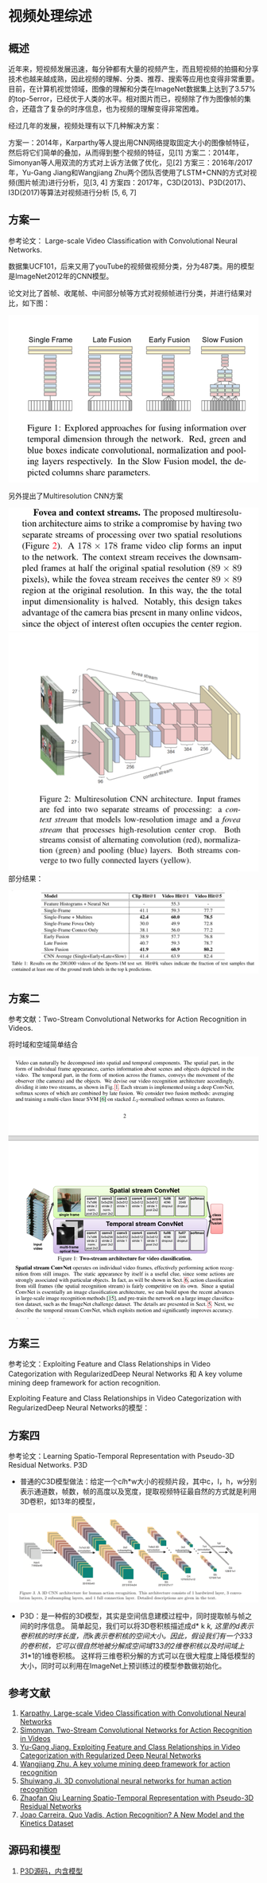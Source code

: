 # 视频处理综述

## 概述
近年来，短视频发展迅速，每分钟都有大量的视频产生，而且短视频的拍摄和分享技术也越来越成熟，因此视频的理解、分类、推荐、搜索等应用也变得非常重要。目前，在计算机视觉领域，图像的理解和分类在ImageNet数据集上达到了3.57%的top-5error，已经优于人类的水平。相对图片而已，视频除了作为图像帧的集合，还蕴含了复杂的时序信息，也为视频的理解变得非常困难。

经过几年的发展，视频处理有以下几种解决方案：

方案一：2014年，Karparthy等人提出用CNN网络提取固定大小的图像帧特征，然后将它们简单的叠加，从而得到整个视频的特征，见[1]
方案二：2014年，Simonyan等人用双流的方式对上诉方法做了优化，见[2]
方案三：2016年/2017年，Yu-Gang Jiang和Wangjiang Zhu两个团队否使用了LSTM+CNN的方式对视频(图片帧流)进行分析，见[3, 4]
方案四：2017年，C3D(2013)、P3D(2017)、I3D(2017)等算法对视频进行分析 [5, 6, 7]

## 方案一
参考论文： Large-scale Video Classification with Convolutional Neural Networks.

数据集UCF101，后来又用了youTube的视频做视频分类，分为487类。用的模型是ImageNet2012年的CNN模型。

论文对比了首帧、收尾帧、中间部分帧等方式对视频帧进行分类，并进行结果对比，如下图：

![视频处理综述_1](images/视频处理综述.png)

另外提出了Multiresolution CNN方案

![视频处理综述_2](images/视频处理综述_2.png)
![视频处理综述_3](images/视频处理综述_3.png)
部分结果：

![视频处理综述_4](images/视频处理综述_4.png)

## 方案二

参考文献：Two-Stream Convolutional Networks for Action Recognition in Videos.

将时域和空域简单结合

![视频处理综述_5](images/视频处理综述_5.png)

## 方案三

参考论文：Exploiting Feature and Class Relationships in Video Categorization with RegularizedDeep Neural Networks 和 A key volume mining deep framework for action recognition.

Exploiting Feature and Class Relationships in Video Categorization with RegularizedDeep Neural Networks的模型：

## 方案四
参考论文：Learning Spatio-Temporal Representation with Pseudo-3D Residual Networks. P3D

* 普通的C3D模型做法：给定一个c*l*h*w大小的视频片段，其中c，l，h，w分别表示通道数，帧数，帧的高度以及宽度，提取视频特征最自然的方式就是利用3D卷积，如13年的模型，

![视频处理综述_6](images/视频处理综述_6.png)

* P3D：是一种假的3D模型，其实是空间信息建模过程中，同时提取帧与帧之间的时序信息。 简单起见，我们可以将3D卷积核描述成d* k *k, 这里的d表示卷积核的时序长度，而k表示卷积核的空间大小。因此，假设我们有一个3*3*3的卷积核，它可以很自然地被分解成空间域1*3*3的2维卷积核以及时间域上3*1*1的1维卷积核。 这样将三维卷积分解的方式可以在很大程度上降低模型的大小，同时可以利用在ImageNet上预训练过的模型参数做初始化。


## 参考文献
1. [Karpathy. Large-scale Video Classification with Convolutional Neural Networks](https://www.cv-foundation.org/openaccess/content_cvpr_2014/papers/Karpathy_Large-scale_Video_Classification_2014_CVPR_paper.pdf)
2. [Simonyan. Two-Stream Convolutional Networks for Action Recognition in Videos](https://www.robots.ox.ac.uk/~vgg/publications/2014/Simonyan14b/simonyan14b.pdf)
3. [Yu-Gang Jiang. Exploiting Feature and Class Relationships
in Video Categorization with Regularized
Deep Neural Networks](https://arxiv.org/pdf/1502.07209.pdf)
4. [Wangjiang Zhu. A key volume mining deep framework for action recognition](https://www.cv-foundation.org/openaccess/content_cvpr_2016/papers/Zhu_A_Key_Volume_CVPR_2016_paper.pdf) 
5. [Shuiwang Ji. 3D convolutional neural networks for human action recognition](http://citeseerx.ist.psu.edu/viewdoc/download?doi=10.1.1.442.8617&rep=rep1&type=pdf)
6. [Zhaofan Qiu Learning Spatio-Temporal Representation with Pseudo-3D Residual Networks](https://arxiv.org/pdf/1711.10305.pdf)
7. [Joao Carreira. Quo Vadis, Action Recognition? A New Model and the Kinetics Dataset](https://arxiv.org/abs/1705.07750)

## 源码和模型

1. [P3D源码，内含模型](https://github.com/ZhaofanQiu/pseudo-3d-residual-networks)
